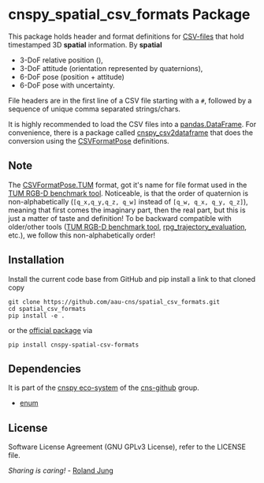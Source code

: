 # cnspy_spatial_csv_formats Package

This package holds header and format definitions for [CSV-files](https://en.wikipedia.org/wiki/Comma-separated_values) that hold timestamped 3D **spatial** information. 
By **spatial** 
- 3-DoF relative position (), 
- 3-DoF attitude (orientation represented by quaternions), 
- 6-DoF pose (position + attitude)
- 6-DoF pose with uncertainty.

File headers are in the first line of a CSV file starting with a `#`, followed by a sequence of unique comma separated strings/chars. 

It is highly recommended to load the CSV files into a [pandas.DataFrame](https://pypi.org/project/pandas/). For convenience, there is a package called [cnspy_csv2dataframe](https://github.com/aau-cns/cnspy_csv2dataframe) that does the conversion using the [CSVFormatPose](CSVFormatPose.py) definitions.


## Note

The [CSVFormatPose.TUM](./cnspy_spatial_csv_formats/CSVFormatPose.py) format, got it's name for file format used in the [TUM RGB-D benchmark tool](https://vision.in.tum.de/data/datasets/rgbd-dataset/tools#evaluation). Noticeable, is that the order of quaternion is non-alphabetically (`[q_x,q_y,q_z, q_w]` instead of `[q_w, q_x, q_y, q_z]`), meaning that first comes the imaginary part, then the real part, but this is just a matter of taste and definition! To be backward compatible with older/other tools ([TUM RGB-D benchmark tool](ttps://vision.in.tum.de/data/datasets/rgbd-dataset/tools#evaluation), [rpg_trajectory_evaluation](https://github.com/uzh-rpg/rpg_trajectory_evaluation), etc.), we follow this non-alphabetically order!


## Installation

Install the current code base from GitHub and pip install a link to that cloned copy
```
git clone https://github.com/aau-cns/spatial_csv_formats.git
cd spatial_csv_formats
pip install -e .
```
or the [official package](https://pypi.org/project/cnspy-spatial-csv-formats/) via
```commandline
pip install cnspy-spatial-csv-formats
```


## Dependencies

It is part of the [cnspy eco-system](hhttps://github.com/aau-cns/cnspy_eco_system_test) of the [cns-github](https://github.com/aau-cns) group.  

* [enum]()

## License


Software License Agreement (GNU GPLv3  License), refer to the LICENSE file.

*Sharing is caring!* - [Roland Jung](https://github.com/jungr-ait)
